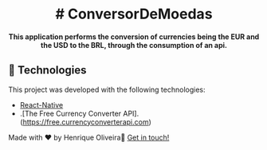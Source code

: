 

<h1 align="center">
    <br>
   # ConversorDeMoedas
</h1>


<h4 align="center">
This application performs the conversion of currencies being the EUR and the USD to the BRL, through the consumption of an api.
</h4>




## :rocket: Technologies

This project was developed with the following technologies:

-  [React-Native](https://facebook.github.io/react-native/)
- .[The Free Currency Converter API].(https://free.currencyconverterapi.com)


Made with ♥ by Henrique Oliveira:wave: [Get in touch!](https://www.linkedin.com/in/henrique-oliveira-8bb192120/)


